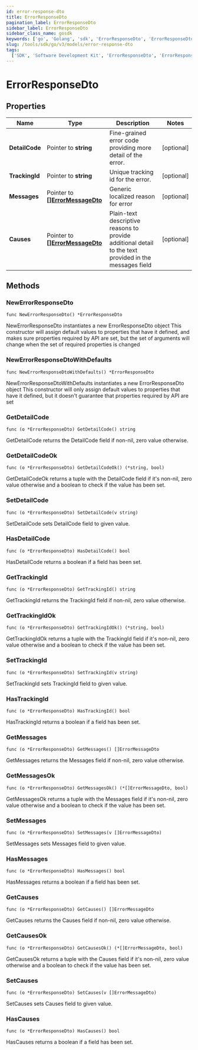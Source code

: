 ```yaml
---
id: error-response-dto
title: ErrorResponseDto
pagination_label: ErrorResponseDto
sidebar_label: ErrorResponseDto
sidebar_class_name: gosdk
keywords: ['go', 'Golang', 'sdk', 'ErrorResponseDto', 'ErrorResponseDto']
slug: /tools/sdk/go/v3/models/error-response-dto
tags:
  ['SDK', 'Software Development Kit', 'ErrorResponseDto', 'ErrorResponseDto']
---
```


# ErrorResponseDto

## Properties

| Name | Type | Description | Notes |
| --- | --- | --- | --- |
| **DetailCode** | Pointer to **string** | Fine-grained error code providing more detail of the error. | [optional] |
| **TrackingId** | Pointer to **string** | Unique tracking id for the error. | [optional] |
| **Messages** | Pointer to [**[]ErrorMessageDto**](error-message-dto) | Generic localized reason for error | [optional] |
| **Causes** | Pointer to [**[]ErrorMessageDto**](error-message-dto) | Plain-text descriptive reasons to provide additional detail to the text provided in the messages field | [optional] |

## Methods

### NewErrorResponseDto

`func NewErrorResponseDto() *ErrorResponseDto`

NewErrorResponseDto instantiates a new ErrorResponseDto object This constructor will assign default values to properties that have it defined, and makes sure properties required by API are set, but the set of arguments will change when the set of required properties is changed

### NewErrorResponseDtoWithDefaults

`func NewErrorResponseDtoWithDefaults() *ErrorResponseDto`

NewErrorResponseDtoWithDefaults instantiates a new ErrorResponseDto object This constructor will only assign default values to properties that have it defined, but it doesn't guarantee that properties required by API are set

### GetDetailCode

`func (o *ErrorResponseDto) GetDetailCode() string`

GetDetailCode returns the DetailCode field if non-nil, zero value otherwise.

### GetDetailCodeOk

`func (o *ErrorResponseDto) GetDetailCodeOk() (*string, bool)`

GetDetailCodeOk returns a tuple with the DetailCode field if it's non-nil, zero value otherwise and a boolean to check if the value has been set.

### SetDetailCode

`func (o *ErrorResponseDto) SetDetailCode(v string)`

SetDetailCode sets DetailCode field to given value.

### HasDetailCode

`func (o *ErrorResponseDto) HasDetailCode() bool`

HasDetailCode returns a boolean if a field has been set.

### GetTrackingId

`func (o *ErrorResponseDto) GetTrackingId() string`

GetTrackingId returns the TrackingId field if non-nil, zero value otherwise.

### GetTrackingIdOk

`func (o *ErrorResponseDto) GetTrackingIdOk() (*string, bool)`

GetTrackingIdOk returns a tuple with the TrackingId field if it's non-nil, zero value otherwise and a boolean to check if the value has been set.

### SetTrackingId

`func (o *ErrorResponseDto) SetTrackingId(v string)`

SetTrackingId sets TrackingId field to given value.

### HasTrackingId

`func (o *ErrorResponseDto) HasTrackingId() bool`

HasTrackingId returns a boolean if a field has been set.

### GetMessages

`func (o *ErrorResponseDto) GetMessages() []ErrorMessageDto`

GetMessages returns the Messages field if non-nil, zero value otherwise.

### GetMessagesOk

`func (o *ErrorResponseDto) GetMessagesOk() (*[]ErrorMessageDto, bool)`

GetMessagesOk returns a tuple with the Messages field if it's non-nil, zero value otherwise and a boolean to check if the value has been set.

### SetMessages

`func (o *ErrorResponseDto) SetMessages(v []ErrorMessageDto)`

SetMessages sets Messages field to given value.

### HasMessages

`func (o *ErrorResponseDto) HasMessages() bool`

HasMessages returns a boolean if a field has been set.

### GetCauses

`func (o *ErrorResponseDto) GetCauses() []ErrorMessageDto`

GetCauses returns the Causes field if non-nil, zero value otherwise.

### GetCausesOk

`func (o *ErrorResponseDto) GetCausesOk() (*[]ErrorMessageDto, bool)`

GetCausesOk returns a tuple with the Causes field if it's non-nil, zero value otherwise and a boolean to check if the value has been set.

### SetCauses

`func (o *ErrorResponseDto) SetCauses(v []ErrorMessageDto)`

SetCauses sets Causes field to given value.

### HasCauses

`func (o *ErrorResponseDto) HasCauses() bool`

HasCauses returns a boolean if a field has been set.
